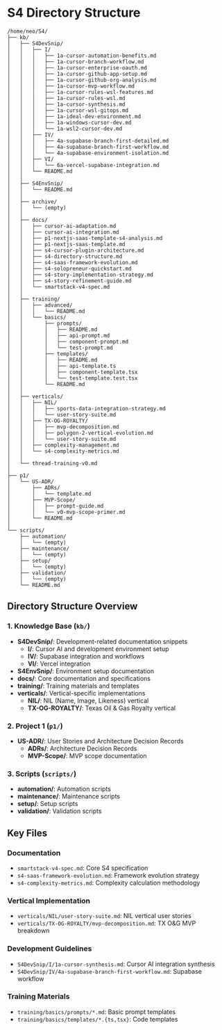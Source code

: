 # S4 Directory Structure

```
/home/neo/S4/
├── kb/
│   ├── S4DevSnip/
│   │   ├── I/
│   │   │   ├── 1a-cursor-automation-benefits.md
│   │   │   ├── 1a-cursor-branch-workflow.md
│   │   │   ├── 1a-cursor-enterprise-oauth.md
│   │   │   ├── 1a-cursor-github-app-setup.md
│   │   │   ├── 1a-cursor-github-org-analysis.md
│   │   │   ├── 1a-cursor-mvp-workflow.md
│   │   │   ├── 1a-cursor-rules-wsl-features.md
│   │   │   ├── 1a-cursor-rules-wsl.md
│   │   │   ├── 1a-cursor-synthesis.md
│   │   │   ├── 1a-cursor-wsl-gitops.md
│   │   │   ├── 1a-ideal-dev-environment.md
│   │   │   ├── 1a-windows-cursor-dev.md
│   │   │   └── 1a-wsl2-cursor-dev.md
│   │   ├── IV/
│   │   │   ├── 4a-supabase-branch-first-detailed.md
│   │   │   ├── 4a-supabase-branch-first-workflow.md
│   │   │   └── 4a-supabase-environment-isolation.md
│   │   ├── VI/
│   │   │   └── 6a-vercel-supabase-integration.md
│   │   └── README.md
│   │
│   ├── S4EnvSnip/
│   │   └── README.md
│   │
│   ├── archive/
│   │   └── (empty)
│   │
│   ├── docs/
│   │   ├── cursor-ai-adaptation.md
│   │   ├── cursor-ai-integration.md
│   │   ├── p1-nextjs-saas-template-s4-analysis.md
│   │   ├── p1-nextjs-saas-template.md
│   │   ├── s4-cursor-plugin-architecture.md
│   │   ├── s4-directory-structure.md
│   │   ├── s4-saas-framework-evolution.md
│   │   ├── s4-solopreneur-quickstart.md
│   │   ├── s4-story-implementation-strategy.md
│   │   ├── s4-story-refinement-guide.md
│   │   └── smartstack-v4-spec.md
│   │
│   ├── training/
│   │   ├── advanced/
│   │   │   └── README.md
│   │   └── basics/
│   │       ├── prompts/
│   │       │   ├── README.md
│   │       │   ├── api-prompt.md
│   │       │   ├── component-prompt.md
│   │       │   └── test-prompt.md
│   │       ├── templates/
│   │       │   ├── README.md
│   │       │   ├── api-template.ts
│   │       │   ├── component-template.tsx
│   │       │   └── test-template.test.tsx
│   │       └── README.md
│   │
│   ├── verticals/
│   │   ├── NIL/
│   │   │   ├── sports-data-integration-strategy.md
│   │   │   └── user-story-suite.md
│   │   ├── TX-OG-ROYALTY/
│   │   │   ├── mvp-decomposition.md
│   │   │   ├── polygon-2-vertical-evolution.md
│   │   │   └── user-story-suite.md
│   │   ├── complexity-management.md
│   │   └── s4-complexity-metrics.md
│   │
│   └── thread-training-v0.md
│
├── p1/
│   └── US-ADR/
│       ├── ADRs/
│       │   └── template.md
│       ├── MVP-Scope/
│       │   ├── prompt-guide.md
│       │   └── v0-mvp-scope-primer.md
│       └── README.md
│
└── scripts/
    ├── automation/
    │   └── (empty)
    ├── maintenance/
    │   └── (empty)
    ├── setup/
    │   └── (empty)
    ├── validation/
    │   └── (empty)
    └── README.md

```

## Directory Structure Overview

### 1. Knowledge Base (`kb/`)
- **S4DevSnip/**: Development-related documentation snippets
  - **I/**: Cursor AI and development environment setup
  - **IV/**: Supabase integration and workflows
  - **VI/**: Vercel integration
- **S4EnvSnip/**: Environment setup documentation
- **docs/**: Core documentation and specifications
- **training/**: Training materials and templates
- **verticals/**: Vertical-specific implementations
  - **NIL/**: NIL (Name, Image, Likeness) vertical
  - **TX-OG-ROYALTY/**: Texas Oil & Gas Royalty vertical

### 2. Project 1 (`p1/`)
- **US-ADR/**: User Stories and Architecture Decision Records
  - **ADRs/**: Architecture Decision Records
  - **MVP-Scope/**: MVP scope documentation

### 3. Scripts (`scripts/`)
- **automation/**: Automation scripts
- **maintenance/**: Maintenance scripts
- **setup/**: Setup scripts
- **validation/**: Validation scripts

## Key Files

### Documentation
- `smartstack-v4-spec.md`: Core S4 specification
- `s4-saas-framework-evolution.md`: Framework evolution strategy
- `s4-complexity-metrics.md`: Complexity calculation methodology

### Vertical Implementation
- `verticals/NIL/user-story-suite.md`: NIL vertical user stories
- `verticals/TX-OG-ROYALTY/mvp-decomposition.md`: TX O&G MVP breakdown

### Development Guidelines
- `S4DevSnip/I/1a-cursor-synthesis.md`: Cursor AI integration synthesis
- `S4DevSnip/IV/4a-supabase-branch-first-workflow.md`: Supabase workflow

### Training Materials
- `training/basics/prompts/*.md`: Basic prompt templates
- `training/basics/templates/*.{ts,tsx}`: Code templates 